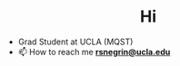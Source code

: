 <h1 align="center">Hi</h1>

- Grad Student at UCLA (MQST)
- 📫 How to reach me **rsnegrin@ucla.edu**


